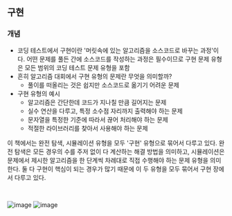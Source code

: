 ## 구현

### 개념

- 코딩 테스트에서 구현이란 '머릿속에 있는 알고리즘을 소스코드로 바꾸는 과정'이다. 어떤 문제를 풀든 간에 소스코드를 작성하는 과정은 필수이므로 구현 문제 유형은 모든 범위의 코딩 테스트 문제 유형을 포함
- 흔히 알고리즘 대회에서 구현 유형의 문제란 무엇을 의미할까?
  - 풀이를 떠올리는 것은 쉽지만 소스코드로 옮기기 어려운 문제
- 구현 유형의 예시
  - 알고리즘은 간단한데 코드가 지나칠 만큼 길어지는 문제
  - 실수 연산을 다루고, 특정 소수점 자리까지 출력해야 하는 문제
  - 문자열을 특정한 기준에 따라서 끊어 처리해야 하는 문제
  - 적절한 라이브러리를 찾아서 사용해야 하는 문제

이 책에서는 완전 탐색, 시뮬레이션 유형을 모두 '구현' 유형으로 묶어서 다루고 있다. 완전 탐색은 모든 경우의 수를 주저 없이 다 계산하는 해결 방법을 의미하고, 시뮬레이션은 문제에서 제시한 알고리즘을 한 단계씩 차례대로 직접 수행해야 하는 문제 유형을 의미한다. 둘 다 구현이 핵심이 되는 경우가 많기 때문에 이 두 유형을 모두 묶어서 구현 장에서 다루고 있다.

<br>

![image](https://user-images.githubusercontent.com/42693257/123922334-e2fc4b00-d9c2-11eb-9f3d-56b0861bac5b.png)
![image](https://user-images.githubusercontent.com/42693257/123922368-ed1e4980-d9c2-11eb-85a7-42316c80a521.png)
